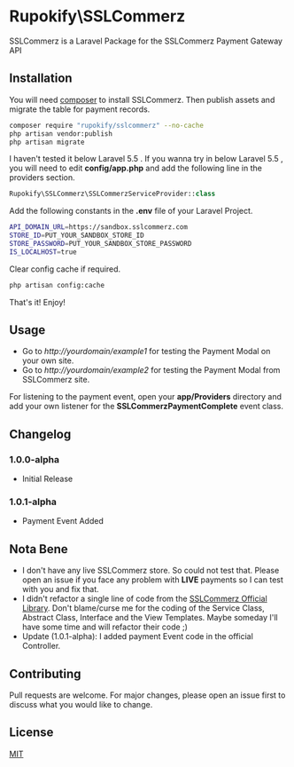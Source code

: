 # Rupokify\SSLCommerz

SSLCommerz is a Laravel Package for the SSLCommerz Payment Gateway API

## Installation

You will need [composer](https://getcomposer.org/) to install SSLCommerz. Then publish assets and migrate the table for payment records.

```bash
composer require "rupokify/sslcommerz" --no-cache
php artisan vendor:publish
php artisan migrate
```

I haven't tested it below Laravel 5.5 . If you wanna try in below Laravel 5.5 , you will need to edit **config/app.php** and add the following line in the providers section.

```php
Rupokify\SSLCommerz\SSLCommerzServiceProvider::class
```

Add the following constants in the **.env** file of your Laravel Project.

```bash
API_DOMAIN_URL=https://sandbox.sslcommerz.com
STORE_ID=PUT_YOUR_SANDBOX_STORE_ID
STORE_PASSWORD=PUT_YOUR_SANDBOX_STORE_PASSWORD
IS_LOCALHOST=true
```

Clear config cache if required.

```bash
php artisan config:cache
```

That's it! Enjoy!

## Usage

* Go to *http://yourdomain/example1* for testing the Payment Modal on your own site.
* Go to *http://yourdomain/example2* for testing the Payment Modal from SSLCommerz site.

For listening to the payment event, open your **app/Providers** directory and add your own listener for the **SSLCommerzPaymentComplete** event class.

## Changelog

### 1.0.0-alpha
* Initial Release

### 1.0.1-alpha
* Payment Event Added

## Nota Bene
* I don't have any live SSLCommerz store. So could not test that. Please open an issue if you face any problem with **LIVE** payments so I can test with you and fix that.
* I didn't refactor a single line of code from the [SSLCommerz Official Library](https://github.com/sslcommerz/Integration_in_Laravel-5.6-with-IPN). Don't blame/curse me for the coding of the Service Class, Abstract Class, Interface and the View Templates. Maybe someday I'll have some time and will refactor their code ;)
* Update (1.0.1-alpha): I added payment Event code in the official Controller.

## Contributing
Pull requests are welcome. For major changes, please open an issue first to discuss what you would like to change.

## License
[MIT](https://opensource.org/licenses/MIT)

